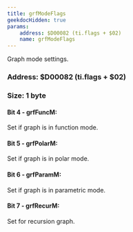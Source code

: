 ```yaml
---
title: grfModeFlags
geekdocHidden: true
params:
    address: $D00082 (ti.flags + $02)
    name: grfModeFlags
---
```


Graph mode settings.

### Address: $D00082 (ti.flags + $02)

### Size: 1 byte

#### Bit 4 - grfFuncM:
Set if graph is in function mode.

#### Bit 5 - grfPolarM:
Set if graph is in polar mode.

#### Bit 6 - grfParamM:
Set if graph is in parametric mode.

#### Bit 7 - grfRecurM:
Set for recursion graph.
